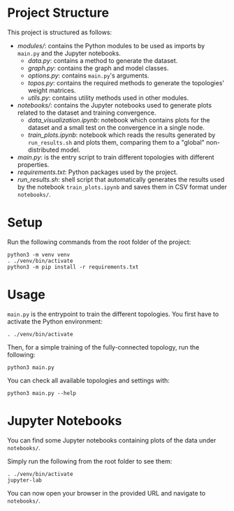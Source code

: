 # Project Structure

This project is structured as follows:

* _modules/_: contains the Python modules to be used as imports by `main.py` and the Jupyter notebooks.
    * _data.py_: contains a method to generate the dataset.
    * _graph.py_: contains the graph and model classes.
    * _options.py_: contains `main.py`'s arguments.
    * _topos.py_: contains the required methods to generate the topologies' weight matrices.
    * _utils.py_: contains utility methods used in other modules.
* _notebooks/_: contains the Jupyter notebooks used to generate plots related to the dataset and training convergence.
    * _data\_visualization.ipynb_: notebook which contains plots for the dataset and a small test on the convergence in a single node.
    * _train\_plots.ipynb_: notebook which reads the results generated by `run_results.sh` and plots them, comparing them to a "global" non-distributed model.
* _main.py_: is the entry script to train different topologies with different properties.
* _requirements.txt_: Python packages used by the project.
* _run\_results.sh_: shell script that automatically generates the results used by the notebook `train_plots.ipynb` and saves them in CSV format under `notebooks/`.

# Setup

Run the following commands from the root folder of the project:

```shell
python3 -m venv venv
. ./venv/bin/activate
python3 -m pip install -r requirements.txt
```

# Usage

`main.py` is the entrypoint to train the different topologies. You first have to activate the Python environment:

```shell
. ./venv/bin/activate
```

Then, for a simple training of the fully-connected topology, run the following:

```shell
python3 main.py
```

You can check all available topologies and settings with:

```shell
python3 main.py --help
```

# Jupyter Notebooks

You can find some Jupyter notebooks containing plots of the data under `notebooks/`.

Simply run the following from the root folder to see them:

```shell
. ./venv/bin/activate
jupyter-lab
```

You can now open your browser in the provided URL and navigate to `notebooks/`.
